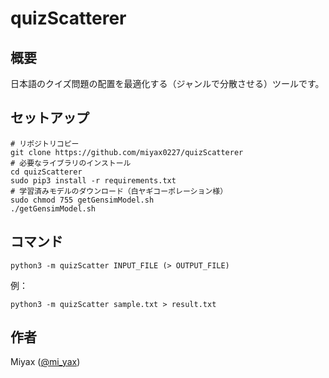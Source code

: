 # quizScatterer
## 概要
日本語のクイズ問題の配置を最適化する（ジャンルで分散させる）ツールです。

## セットアップ

```shell
# リポジトリコピー
git clone https://github.com/miyax0227/quizScatterer
# 必要なライブラリのインストール
cd quizScatterer
sudo pip3 install -r requirements.txt
# 学習済みモデルのダウンロード（白ヤギコーポレーション様）
sudo chmod 755 getGensimModel.sh
./getGensimModel.sh
```

## コマンド

```shell
python3 -m quizScatter INPUT_FILE (> OUTPUT_FILE)
```

例：
```shell
python3 -m quizScatter sample.txt > result.txt
```

## 作者
Miyax ([@mi_yax](https://twitter.com/mi_yax))